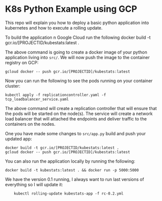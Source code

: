 K8s Python Example using GCP
==============

This repo will explain you how to deploy a basic python application into
kubernetes and how to execute a rolling update.

To build the application n Google Cloud run the following
	docker build -t gcr.io/[PROJECTID/kubestats:latest .


The above command is going to create a docker image of your python application
living into `src/`. We will now push the image to the container registry on GCP:

	gcloud docker -- push gcr.io/[PROJECTID]/kubestats:latest

Now you can run the following to see the pods running on your container cluster:

	kubectl apply -f replicationcontroller.yaml -f tcp_loadbalancer_service.yaml

The above command will create a replication controller that will ensure that the pods will be started on the node(s). The service will create a network load balancer that will attached the endpoints and deliver traffic to the containers on the nodes.

One you have made some changes to `src/app.py` build and push your updated app:

	docker build -t gcr.io/[PROJECTID/kubestats:latest .
	gcloud docker -- push gcr.io/[PROJECTID]/kubestats:latest

You can also run the application locally by running the following:

	docker build -t kubestats:latest . && docker run -p 5000:5000

We have the version 0.1 running, I always want to run last versions of
everything so I will update it:

        kubectl rolling-update kubestats-app -f rc-0.2.yml

